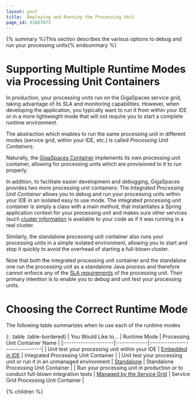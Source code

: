 ```yaml
---
layout: post
title:  Deploying and Running the Processing Unit
page_id: 61867073
---
```


{% summary %}This section describes the various options to debug and run your processing units{% endsummary %}

# Supporting Multiple Runtime Modes via Processing Unit Containers

In production, your processing units run on the GigaSpaces service grid, taking advantage of its SLA and monitoring capabilities. However, when developing the application, you typically want to run it from within your IDE or in a more lightweight mode that will not require you to start a complete runtime environment.

The abstraction which enables to run the same processing unit in different modes (service grid, within your IDE, etc.) is called _Processing Unit Containers_.

Naturally, the [GigaSpaces Container](./the-grid-service-container.html) implements its own processing unit container, allowing for processing units which are provisioned to it to run properly.

In addition, to facilitate easier development and debugging, GigaSpaces provides two more processing unit containers: The _Integrated Processing Unit Container_ allows you to debug and run your processing units within your IDE in an isolated easy to use mode. The integrated processing unit container is simply a class with a main method, that instantiates a Spring application context for your processing unit and makes sure other services (such [cluster information](./obtaining-cluster-information.html) is available to your code as if it was running in a real cluster.

Similarly, the standalone processing unit container also runs your processing units in a simple isolated environment, allowing you to start and stop it quickly to avoid the overhead of starting a full-blown cluster.

Note that both the integrated processing unit container and the standalone one run the processing unit as a standalone Java process and therefore cannot enforce any of the [SLA requirements](./configuring-the-processing-unit-sla.html)  of the processing unit. Their primary intention is to enable you to debug and unit test your processing units.

# Choosing the Correct Runtime Mode

The following table summarizes when to use each of the runtime modes

{: .table .table-bordered}
| You Would Like to... | Runtime Mode | Processing Unit Container Name |
|:---------------------|:-------------|:-------------------------------|
|  Unit test your processing unit within your IDE | [Embedded in IDE](./running-and-debugging-within-your-ide.html) | Integrated Processing Unit Container |
| Unit test your processing unit or run it in an unmanaged environment | [Standalone](./running-in-standalone-mode.html) | Standalone Processing Unit Container |
| Run your processing unit in production or to conduct full-blown integration tests | [Managed by the Service Grid](./deploying-onto-the-service-grid.html) | Service Grid Processing Unit Container |

{% children %}
